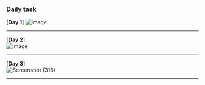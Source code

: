 ### Daily  task 

[**Day 1**] 
![image](https://user-images.githubusercontent.com/85113970/136568752-a9d668ee-7b3f-4042-a3e6-1e3477b33e87.png) 
 
----------------------------------------------------------------------------------------------------------------------------------------------         

[**Day 2**]   
![image](https://user-images.githubusercontent.com/85113970/136568929-3b5bda82-4104-4b4f-96f2-399cf542fb17.png)              


----------------------------------------------------------------------------------------------------------------------------------------------

[**Day 3**]  
![Screenshot (316)](https://user-images.githubusercontent.com/85113970/136651280-0773827f-1aaf-4ae2-b2a1-19d8a98eff21.png)
 
 ----------------------------------------------------------------------------------------------------------------------------------------------
